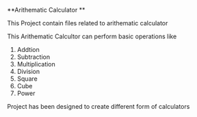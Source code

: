 **Arithematic Calculator
**

This Project contain files related to arithematic calculator

This Arithematic Calcultor can perform basic operations like
1) Addtion
2) Subtraction
3) Multiplication
4) Division
5) Square
6) Cube
7) Power


Project has been designed to create different form of calculators
